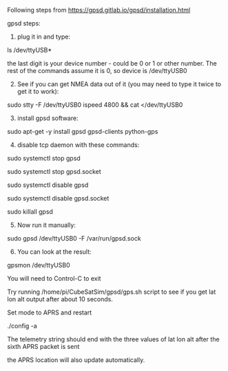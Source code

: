 Following steps from https://gpsd.gitlab.io/gpsd/installation.html

gpsd steps:

1. plug it in and type:

ls /dev/ttyUSB*

the last digit is your device number - could be 0 or 1 or other number.  The rest of the commands assume it is 0, so device is /dev/ttyUSB0

2. See if you can get NMEA data out of it (you may need to type it twice to get it to work):

sudo stty -F /dev/ttyUSB0 ispeed 4800 && cat </dev/ttyUSB0

3. install gpsd software:

sudo apt-get -y install gpsd gpsd-clients python-gps

4. disable tcp daemon with these commands:

sudo systemctl stop gpsd

sudo systemctl stop gpsd.socket

sudo systemctl disable gpsd

sudo systemctl disable gpsd.socket

sudo killall gpsd

5. Now run it manually:

sudo gpsd /dev/ttyUSB0 -F /var/run/gpsd.sock

6. You can look at the result:

gpsmon /dev/ttyUSB0

You will need to Control-C to exit

Try running /home/pi/CubeSatSim/gpsd/gps.sh script to see if you get lat lon alt output after about 10 seconds.

Set mode to APRS and restart

./config -a

The telemetry string should end with the three values of lat lon alt after the sixth APRS packet is sent

the APRS location will also update automatically.



